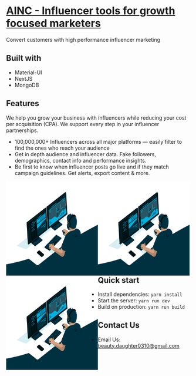 # [AINC - Influencer tools for growth focused marketers](https://ainc.vercel.app/)

Convert customers with high performance influencer marketing

## Built with

- Material-UI
- NextJS
- MongoDB

## Features

We help you grow your business with influencers while reducing your cost per acquisition (CPA).
We support every step in your influencer partnerships.

- 100,000,000+ Influencers across all major platforms — easily filter to find the ones who reach your audience
- Get in depth audience and influencer data. Fake followers, demographics, contact info and performance insights.
- Be first to know when influencer posts go live and if they match campaign guidelines. Get alerts, export content & more.

<img align="left" alt="GIF" src="https://github.com/shinagawa-haruko/shinagawa-haruko/blob/default/code.gif?raw=true" width="250" height="256" />
<img align="left" alt="GIF" src="https://github.com/shinagawa-haruko/shinagawa-haruko/blob/default/code.gif?raw=true" width="250" height="256" />
<img align="left" alt="GIF" src="https://github.com/shinagawa-haruko/shinagawa-haruko/blob/default/code.gif?raw=true" width="250" height="256" />

## Quick start

- Install dependencies: `yarn install`
- Start the server: `yarn run dev`
- Build on production: `yarn run build`

## Contact Us

- Email Us: beauty.daughter0310@gmail.com
